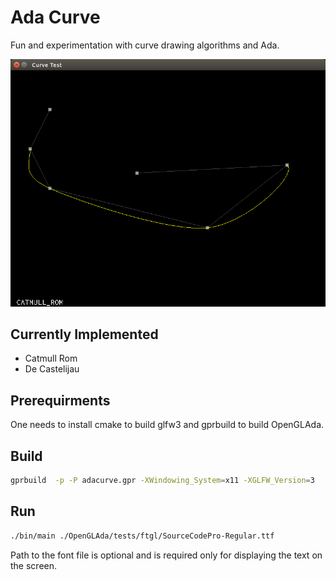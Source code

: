 # Ada Curve


Fun and experimentation with curve drawing algorithms and Ada.

![Screenshot](screen.png)

## Currently Implemented

* Catmull Rom
* De Castelijau

## Prerequirments

One needs to install cmake to build glfw3 and gprbuild to build OpenGLAda. 

## Build

```bash
gprbuild  -p -P adacurve.gpr -XWindowing_System=x11 -XGLFW_Version=3
```

## Run

```bash
./bin/main ./OpenGLAda/tests/ftgl/SourceCodePro-Regular.ttf
```

Path to the font file is optional and is required only for displaying the text on the screen.


